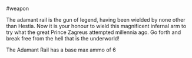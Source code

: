 #weapon

The adamant rail is the gun of legend, having been wielded by none other than Hestia. Now it is your honour to wield this magnificent infernal arm to try what the great Prince Zagreus attempted millennia ago. Go forth and break free from the hell that is the underworld!

The Adamant Rail has a base max ammo of 6